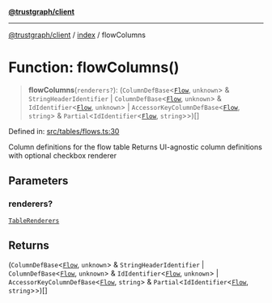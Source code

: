 [**@trustgraph/client**](../../README.md)

***

[@trustgraph/client](../../README.md) / [index](../README.md) / flowColumns

# Function: flowColumns()

> **flowColumns**(`renderers?`): (`ColumnDefBase`\<[`Flow`](../type-aliases/Flow.md), `unknown`\> & `StringHeaderIdentifier` \| `ColumnDefBase`\<[`Flow`](../type-aliases/Flow.md), `unknown`\> & `IdIdentifier`\<[`Flow`](../type-aliases/Flow.md), `unknown`\> \| `AccessorKeyColumnDefBase`\<[`Flow`](../type-aliases/Flow.md), `string`\> & `Partial`\<`IdIdentifier`\<[`Flow`](../type-aliases/Flow.md), `string`\>\>)[]

Defined in: [src/tables/flows.ts:30](https://github.com/trustgraph-ai/trustgraph-ts-client/blob/edcc8c01cf9c2f58c76719d5d2aa7058546360d9/src/tables/flows.ts#L30)

Column definitions for the flow table
Returns UI-agnostic column definitions with optional checkbox renderer

## Parameters

### renderers?

[`TableRenderers`](../../types/interfaces/TableRenderers.md)

## Returns

(`ColumnDefBase`\<[`Flow`](../type-aliases/Flow.md), `unknown`\> & `StringHeaderIdentifier` \| `ColumnDefBase`\<[`Flow`](../type-aliases/Flow.md), `unknown`\> & `IdIdentifier`\<[`Flow`](../type-aliases/Flow.md), `unknown`\> \| `AccessorKeyColumnDefBase`\<[`Flow`](../type-aliases/Flow.md), `string`\> & `Partial`\<`IdIdentifier`\<[`Flow`](../type-aliases/Flow.md), `string`\>\>)[]
